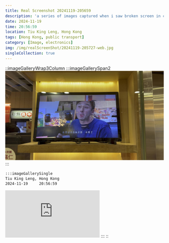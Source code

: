 ```yaml
---
title: Real Screenshot 20241119-205659
description: 'a series of images captured when i saw broken screen in city'
date: 2024-11-19
time: 20:56:59
location: Tiu King Leng, Hong Kong
tags: [Hong Kong, public transport]
category: [Image, electronics]
img: /img/realScreenShot/20241119-205727-web.jpg
singleCollection: true
---
```


::imageGalleryWrap3Column
    :::imageGallerySpan2
    ![alt text](/img/realScreenShot/20241119-205727-web.jpg)  
    :::
    
    :::imageGallerySingle
    Tiu King Leng, Hong Kong  
    2024-11-19     20:56:59  
   <iframe style="aspect-ratio: 16/9;" class="w-full " src="https://www.youtube.com/embed/7Kexvq13zA0?si=13Uczr17mns5eR0J&controls=0" title="YouTube video player" frameborder="0" allow="accelerometer; autoplay; clipboard-write; encrypted-media; gyroscope; picture-in-picture; web-share" allowfullscreen></iframe>
    :::
::